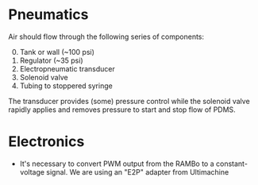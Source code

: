 # Pneumatics

Air should flow through the following series of components:

0. Tank or wall (~100 psi)
1. Regulator (~35 psi)
2. Electropneumatic transducer
3. Solenoid valve
4. Tubing to stoppered syringe

The transducer provides (some) pressure control while the solenoid valve rapidly applies and removes pressure to start and stop flow of PDMS. 

# Electronics

- It's necessary to convert PWM output from the RAMBo to a constant-voltage signal. We are using an "E2P" adapter from Ultimachine
